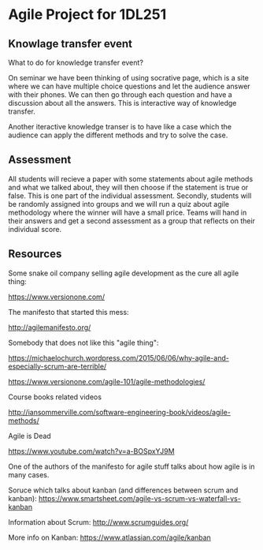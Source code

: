 # Agile Project for 1DL251

## Knowlage transfer event

What to do for knowledge transfer event?

On seminar we have been thinking of using socrative page, which is a site where we can have multiple choice questions and let the audience answer with their phones. We can then go through each question and have a discussion about all the answers. This is interactive way of knowledge transfer.

Another iteractive knowledge transer is to have like a case which the audience can apply the different methods and try to solve the case.  

## Assessment

All students will recieve a paper with some statements about agile methods and what we talked about, they will then choose if the statement is true or false. This is one part of the individual assessment. Secondly, students will be randomly assigned into groups and we will run a quiz about agile methodology where the winner will have a small price. Teams will hand in their answers and get a second assessment as a group that reflects on their individual score.

## Resources

Some snake oil company selling agile development as the cure all agile thing:

https://www.versionone.com/

The manifesto that started this mess:

http://agilemanifesto.org/

Somebody that does not like this "agile thing":

https://michaelochurch.wordpress.com/2015/06/06/why-agile-and-especially-scrum-are-terrible/

https://www.versionone.com/agile-101/agile-methodologies/

Course books related videos

http://iansommerville.com/software-engineering-book/videos/agile-methods/

Agile is Dead

https://www.youtube.com/watch?v=a-BOSpxYJ9M

One of the authors of the manifesto for agile stuff talks about how agile is in many cases.

Soruce which talks about kanban (and differences between scrum and kanban):
https://www.smartsheet.com/agile-vs-scrum-vs-waterfall-vs-kanban

Information about Scrum:
http://www.scrumguides.org/

More info on Kanban:
https://www.atlassian.com/agile/kanban
